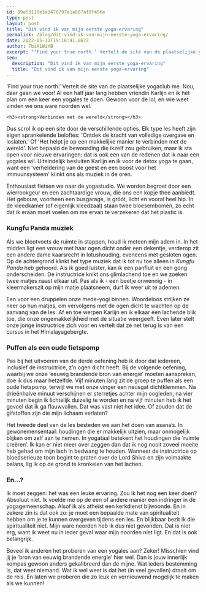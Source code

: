 ```yaml
---
id: 39a53118e3a3478797e1a807af0f456e
type: post
layout: post
title: "Dit vind ik van mijn eerste yoga-ervaring"
permalink: /blog/dit-vind-ik-van-mijn-eerste-yoga-ervaring/
date: 2022-05-11T19:16:41.067Z
author: 7biA1WiYB
excerpt: "‘Find your true north.’ Vertelt de site van de plaatselijke yogaclub me. Nou, daar gaan we voor! Al een half jaar lang hebben vriendin Karlijn en ik het plan om een keer een yogales te doen. Gewoon voor de lol, en wie weet vinden we ons ware noorden wel.  "
seo:
  description: "Dit vind ik van mijn eerste yoga-ervaring"
  title: "Dit vind ik van mijn eerste yoga-ervaring"
---
```

‘Find your true north.’ Vertelt de site van de plaatselijke yogaclub me. Nou, daar gaan we voor! Al een half jaar lang hebben vriendin Karlijn en ik het plan om een keer een yogales te doen. Gewoon voor de lol, en wie weet vinden we ons ware noorden wel.  

    <h3><strong>Verbinden met de wereld</strong></h3>
<p>Dus scrol ik op een site door de verschillende opties. Elk type les heeft zijn eigen sprankelende beloftes: 'Ontdek de kracht van volledige overgave en loslaten.' Of 'Het helpt je op een makkelijke manier te verbinden met de wereld'. Niet bepaald de bewoording die ikzelf zou gebruiken, maar ik sta open voor nieuwe ervaringen: dat is ook een van de redenen dat ik naar een yogales wil.<strong><em> </em></strong>Uiteindelijk besluiten Karlijn en ik voor de detox yoga te gaan, want een 'verheldering van de geest en een boost voor het immuunsysteem' klinkt ons als muziek in de oren.</p>
<p>Enthousiast fietsen we naar de yogastudio. We worden begroet door een wierrookgeur en een zachtaardige vrouw, die ons een kopje thee aanbiedt. Het gebouw, voorheen een busgarage, is gróót, licht en vooral heel hip. In de kleedkamer (of eigenlijk kleedzaal) staan twee bloesembomen, zó echt dat ik eraan moet voelen om me ervan te verzekeren dat het plastic is.</p>
<h3><strong>Kungfu Panda muziek</strong></h3>
<p>Als we blootvoets de ruimte in stappen, houd ik meteen mijn adem in. In het midden ligt een vrouw met haar ogen dicht onder een dekentje, verderop zit een andere dame kaarsrecht in lotushouding, eveneens met gesloten ogen. Op de achtergrond klinkt het type muziek dat ik tot nu toe alleen in <em>Kungfu Panda </em>heb gehoord. Als ik goed luister, kan ik een panfluit en een gong onderscheiden. De instructrice knikt ons glimlachend toe en we zoeken twee matjes naast elkaar uit. Pas als ik - een beetje onwennig - in kleermakerszit op mijn matje plaatsneem, durf ik weer uit te ademen.</p>
<p>Een voor een druppelen onze mede-yogi binnen. Woordeloos strijken ze neer op hun matjes, om vervolgens met de ogen dicht te wachten op de aanvang van de les. Af en toe werpen Karlijn en ik elkaar een lachende blik toe, die onze ongemakkelijkheid met de situatie weergeeft. Even later stelt onze jonge instructrice zich voor en vertelt dat ze net terug is van een cursus in het Himalayagebergte.</p>
<h3><strong>Puffen als een oude fietspomp</strong></h3>
<p>Pas bij het uitvoeren van de derde oefening heb ik door dat iedereen, inclusief de instructrice, z’n ogen dicht heeft. Bij de volgende oefening, waarbij we onze ‘eeuwig brandende bron van energie’ moeten aanspreken, doe ik dus maar hetzelfde. Vijf minuten lang zit de groep te puffen als een oude fietspomp, terwijl we met onze vinger een neusgat dichtklemmen. Na drieënhalve minuut verschijnen er sterretjes achter mijn oogleden, na vier minuten begin ik lichtelijk duizelig te worden en na vijf minuten heb ik het gevoel dat ik ga flauwvallen. Dat was vast niet het idee. Of zouden dat de gifstoffen zijn die mijn lichaam verlaten?</p>
<p>Het tweede deel van de les besteden we aan het doen van asana’s. In gewonemensentaal: houdingen die er makkelijk uitzien, maar onmogelijk blijken om zelf aan te nemen. In yogataal betekent het houdingen die ‘ruimte creëren’. Ik kan er niet meer over zeggen dan dat ik nog nooit zoveel moeite heb gehad om mijn lach in bedwang te houden. Wanneer de instructrice op bloedserieuze toon begint te praten over de Lord Shiva en zijn volmaakte balans, lig ik op de grond te kronkelen van het lachen.</p>
<h3>En...?</h3>
<p>Ik moet zeggen: het was een leuke ervaring. Zou ik het nog een keer doen? Absoluut niet. Ik voelde me op de een of andere manier een indringer in de yogagemeenschap. Alsof ik als atheïst een kerkdienst bijwoonde. En in zekere zin is dat ook zo: je moet een bepaalde mate van spiritualiteit hebben om je te kunnen overgeven tijdens een les. En blijkbaar bezit ik die spiritualiteit niet. Mijn ware noorden heb ik dus niet gevonden. Dat is niet erg, want ik weet nu in ieder geval waar mijn noorden níet ligt. En dat is ook belangrijk.</p>
<p>Beveel ik anderen het proberen van een yogales aan? Zeker! Misschien vind jij je ‘bron van eeuwig brandende energie’ hier wél. Dan is jouw innerlijk kompas gewoon anders gekalibreerd dan de mijne. Wat ieders bestemming is, dat weet niemand. Wat ik wel weet is dat het (in veel gevallen) draait om de reis. En laten we proberen die zo leuk en vernieuwend mogelijk te maken als we kunnen!</p>  
